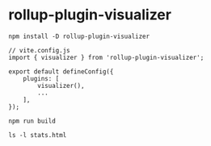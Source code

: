 # rollup-plugin-visualizer

```
npm install -D rollup-plugin-visualizer
```

```
// vite.config.js
import { visualizer } from 'rollup-plugin-visualizer';

export default defineConfig({
    plugins: [
        visualizer(),
        ...
    ],
});
```

```
npm run build
```

```
ls -l stats.html
```
